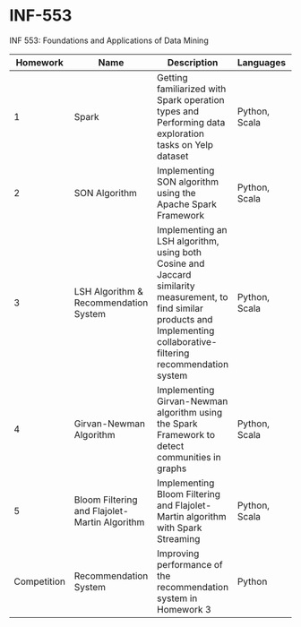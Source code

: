# INF-553
INF 553: Foundations and Applications of Data Mining

| Homework | Name | Description | Languages | Libraries |
| -------- | ---- | ----------- | --------- | --------- |
| 1 | Spark | Getting familiarized with Spark operation types and Performing data exploration tasks on Yelp dataset | Python, Scala | Python: pyspark - Scala: json4j, spark |
| 2 | SON Algorithm | Implementing SON algorithm using the Apache Spark Framework | Python, Scala | Python: pyspark - Scala: spark |
| 3 | LSH Algorithm & Recommendation System | Implementing an LSH algorithm, using both Cosine and Jaccard similarity measurement, to find similar products and Implementing collaborative-filtering recommendation system | Python, Scala | Python: pyspark - Scala: spark |
| 4 | Girvan-Newman Algorithm | Implementing Girvan-Newman algorithm using the Spark Framework to detect communities in graphs | Python, Scala | Python: graphframes, pyspark - Scala: spark |
| 5 | Bloom Filtering and Flajolet-Martin Algorithm | Implementing Bloom Filtering and Flajolet-Martin algorithm with Spark Streaming | Python, Scala | Python: pyspark, tweepy - Scala: spark |
| Competition | Recommendation System | Improving performance of the recommendation system in Homework 3 | Python | Python: pandas, pyspark, sklearn, vaderSentiment |
